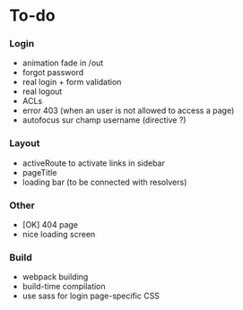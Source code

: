 # To-do #

### Login ###

- animation fade in /out
- forgot password
- real login + form validation
- real logout
- ACLs
- error 403 (when an user is not allowed to access a page)
- autofocus sur champ username (directive ?)

### Layout ###

- activeRoute to activate links in sidebar
- pageTitle
- loading bar (to be connected with resolvers)


### Other ###

- [OK] 404 page
- nice loading screen


### Build ###

- webpack building
- build-time compilation
- use sass for login page-specific CSS

